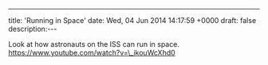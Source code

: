 ---
title: 'Running in Space'
date: Wed, 04 Jun 2014 14:17:59 +0000
draft: false
description:---

Look at how astronauts on the ISS can run in space. https://www.youtube.com/watch?v=\_ikouWcXhd0
